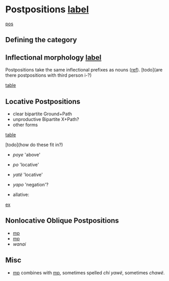 # Postpositions [label](postp)

[pos](postp)

## Defining the category

## Inflectional morphology [label](sec:postinfl)
Postpositions take the same inflectional prefixes as nouns ([ref](sec:nounposssuf)). [todo](are there postpositions with third person i-?)

[table](postpprefixes)

## Locative Postpositions
* clear bipartite Ground+Path
* unproductive Bipartite X+Path?
* other forms

[table](locpost)

[todo](how do these fit in?)

* *poye* 'above'
* *po* 'locative'
* *yatë* 'locative'
* *yapo* 'negation'?

* allative: 

[ex](histpajirdi-186)

## Nonlocative Oblique Postpositions 
* [mp](yaerg)
* [mp](ke-ins)
* _wanai_ 

## Misc

* [mp](chi-cop) combines with [mp](yaweloc), sometimes spelled *chi yawë*, sometimes *chawë*.